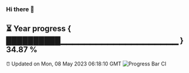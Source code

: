 ### Hi there 👋
⏳ Year progress { ██████████▁▁▁▁▁▁▁▁▁▁▁▁▁▁▁▁▁▁▁▁ } 34.87 %
---
⏰ Updated on Mon, 08 May 2023 06:18:10 GMT
![Progress Bar CI](https://github.com/liununu/liununu/workflows/Progress%20Bar%20CI/badge.svg)

